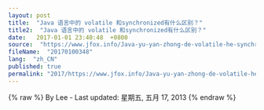 ```yaml
---
layout: post
title:  "Java 语言中的 volatile 和synchronized有什么区别？"
title2:  "Java 语言中的 volatile 和synchronized有什么区别？"
date:   2017-01-01 23:40:48  +0800
source:  "https://www.jfox.info/Java-yu-yan-zhong-de-volatile-he-synchronized-you-shen-me-qu-bie.html"
fileName:  "20170100348"
lang:  "zh_CN"
published: true
permalink: "2017/https://www.jfox.info/Java-yu-yan-zhong-de-volatile-he-synchronized-you-shen-me-qu-bie.html"
---
```

{% raw %}
By Lee - Last updated: 星期五, 五月 17, 2013
{% endraw %}